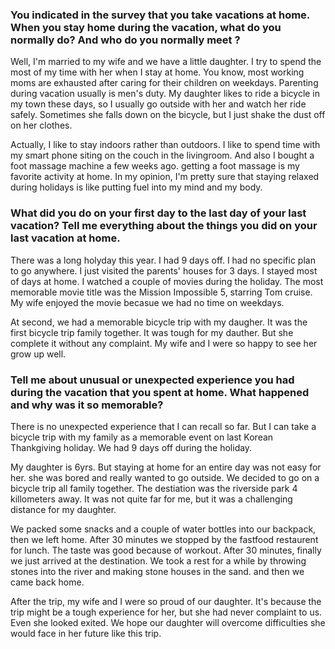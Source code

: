 ### You indicated in the survey that you take vacations at home. When you stay home during the vacation, what do you normally do? And who do you normally meet ?

Well, I'm married to my wife and we have a little daughter. I try to spend the most of my time with her when I stay at home. You know, most working moms are exhausted after caring for their children on weekdays. Parenting during vacation usually is men's duty. My daughter likes to ride a bicycle in my town these days, so I usually go outside with her and watch her ride safely. Sometimes she falls down on the bicycle, but I just shake the dust off on her clothes. 

Actually, I like to stay indoors rather than outdoors. I like to spend time with my smart phone siting on the couch in the livingroom. And also I bought a foot massage machine a few weeks ago. getting a foot massage is my favorite activity at home. In my opinion, I'm pretty sure that staying relaxed during holidays is like putting fuel into my mind and my body.

### What did you do on your first day to the last day of your last vacation? Tell me everything about the things you did on your last vacation at home.

There was a long holyday this year. I had 9 days off. I had no specific plan to go anywhere. I just visited the parents' houses for 3 days. I stayed most of days at home. I watched a couple of movies during the holiday. The most memorable movie title was the Mission Impossible 5, starring Tom cruise. My wife enjoyed the movie becasue we had no time on weekdays.

At second, we had a memorable bicycle trip with my daugher. It was the first bicycle trip family together. It was tough for my dauther. But she complete it without any complaint. My wife and I were so happy to see her grow up well.

### Tell me about unusual or unexpected experience you had  during the vacation that you spent at home. What happened and why was it so memorable?

There is no unexpected experience that I can recall so far. But I can take a bicycle trip with my family as a memorable event on last Korean Thankgiving holiday. We had 9 days off during the holiday.

My daughter is 6yrs. But staying at home for an entire day was not easy for her. she was bored and really wanted to go outside. We decided to go on a bicycle trip all family together. The destiation was the riverside park 4 killometers away. It was not quite far for me, but it was a challenging distance for my daughter.

We packed some snacks and a couple of water bottles into our backpack, then we left home. After 30 minutes we stopped by the fastfood restaurent for lunch. The taste was good because of workout. After 30 minutes, finally we just arrived at the destination. We took a rest for a while by throwing stones into the river and making stone houses in the sand. and then we came back home. 

After the trip, my wife and I were so proud of our daughter. It's because the trip might be a tough experience for her, but she had never complaint to us. Even she looked exited. We hope our daughter will overcome difficulties she would face in her future like this trip.

